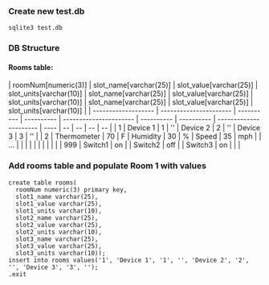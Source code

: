 ### Create new test.db
```
sqlite3 test.db
```
### DB Structure
#### Rooms table:
| roomNum[numeric(3)] | slot_name[varchar(25)] | slot_value[varchar(25)] | slot_units[varchar(10)] | slot_name[varchar(25)] | slot_value[varchar(25)] | slot_units[varchar(10)] | slot_name[varchar(25)] | slot_value[varchar(25)] | slot_units[varchar(10)] |
| ------------------- | ---------------------- | ---------- | ---------- | ---------------------- | ---------- | ---------- | ---------------------- | ---- | -- | -- | -- | -- |
| 1   | Device 1 | 1 | '' | Device 2 | 2 | '' | Device 3 | 3 | '' |
| 2   | Thermometer | 70 | F | Humidity | 30 | % | Speed | 35 | mph |
| ... | | | | | | | | | |
| 999 | Switch1 | on | | Switch2 | off | | Switch3 | on | | |


### Add rooms table and populate Room 1 with values
```
create table rooms(
  roomNum numeric(3) primary key,
  slot1_name varchar(25),
  slot1_value varchar(25),
  slot1_units varchar(10),
  slot2_name varchar(25),
  slot2_value varchar(25),
  slot2_units varchar(10),
  slot3_name varchar(25),
  slot3_value varchar(25),
  slot3_units varchar(10));
insert into rooms values('1', 'Device 1', '1', '', 'Device 2', '2', '', 'Device 3', '3', '');
.exit
```
